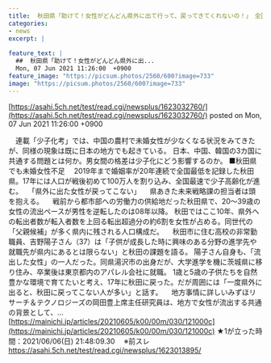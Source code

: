 ```yaml
---
title:  秋田県「助けて！女性がどんどん県外に出て行って、戻ってきてくれないの！」　全国最速で少子高齢化が進行 ★4  
categories:
- news
excerpt: |
  
feature_text: |
  ##  秋田県「助けて！女性がどんどん県外に出...
  Mon, 07 Jun 2021 11:26:00  +0900
feature_image: "https://picsum.photos/2560/600?image=733"
image: "https://picsum.photos/2560/600?image=733"
---
```


[https://asahi.5ch.net/test/read.cgi/newsplus/1623032760/](https://asahi.5ch.net/test/read.cgi/newsplus/1623032760/)
posted on Mon, 07 Jun 2021 11:26:00  +0900

<!--more-->

　連載「少子化考」では、中国の農村で未婚女性が少なくなる状況をみてきたが、同様の現象は既に日本の地方でも起きている。 日本、中国、韓国の3カ国に共通する問題とは何か。男女間の格差は少子化にどう影響するのか。 ■秋田県でも未婚女性不足 　2019年まで婚姻率が20年連続で全国最低を記録した秋田県。17年には人口が戦後初めて100万人を割り込み、全国最速で少子高齢化が進む。 　「県外に出た女性が戻ってこない」 　県あきた未来戦略課の担当者は頭を抱える。 　戦前から都市部への労働力の供給地だった秋田県で、20〜39歳の女性の流出ペースが男性を逆転したのは08年以降。 秋田ではここ10年、県外への転出者数が転入者数を上回る転出超過分の約6割を女性が占める。同世代の「父親候補」が多く県内に残される人口構成だ。 　秋田市に住む高校の非常勤職員、吉野陽子さん（37）は「子供が成長した時に興味のある分野の進学先や就職先が県内にあるとは限らない」と秋田の課題を語る。 陽子さん自身も、「流出した女性」の一人だった。同県湯沢市の出身だが、大学進学を機に茨城県に移り住み、卒業後は東京都内のアパレル会社に就職。 1歳と5歳の子供たちを自然豊かな環境で育てたいと考え、17年に秋田に戻った。だが周囲には「一度県外に出ると、秋田に戻ってこない人が多い」と話す。 　地方事情に詳しいみずほリサーチ＆テクノロジーズの岡田豊上席主任研究員は、地方で女性が流出する共通の背景として、… [https://mainichi.jp/articles/20210605/k00/00m/030/121000c](https://mainichi.jp/articles/20210605/k00/00m/030/121000c) ★1が立った時間：2021/06/06(日) 21:48:09.30　 ※前スレ https://asahi.5ch.net/test/read.cgi/newsplus/1623013895/
